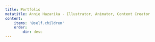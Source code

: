 ```yaml
---
title: Portfolio
metatitle: Annie Hazarika - Illustrator, Animator, Content Creator
content:
    items: '@self.children'
    order:
        dir: desc
---
```


